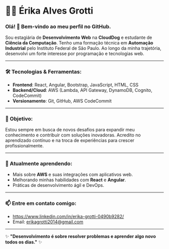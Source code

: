 # 👩‍💻 Érika Alves Grotti

### Olá! 👋 Bem-vindo ao meu perfil no GitHub.

Sou estagiária de **Desenvolvimento Web** na **CloudDog** e estudante de **Ciência da Computação**. Tenho uma formação técnica em **Automação Industrial** pelo Instituto Federal de São Paulo. Ao longo da minha trajetória, desenvolvi um forte interesse por programação e tecnologias web.

---

### 🛠️ Tecnologias & Ferramentas:
- **Frontend**: React, Angular, Bootstrap, JavaScript, HTML, CSS
- **Backend/Cloud**: AWS (Lambda, API Gateway, DynamoDB, Cognito, CodeCommit)
- **Versionamento**: Git, GitHub, AWS CodeCommit

---

### 🎯 Objetivo:
Estou sempre em busca de novos desafios para expandir meu conhecimento e contribuir com soluções inovadoras. Acredito no aprendizado contínuo e na troca de experiências para crescer profissionalmente.

---

### 🌱 Atualmente aprendendo:
- Mais sobre **AWS** e suas integrações com aplicativos web.
- Melhorando minhas habilidades com **React** e **Angular**.
- Práticas de desenvolvimento ágil e DevOps.

---

### 📫 Entre em contato comigo:
- https://www.linkedin.com/in/erika-grotti-0490b9282/
- Email: erikagrotti2014@gmail.com

---

✨ **"Desenvolvimento é sobre resolver problemas e aprender algo novo todos os dias."** ✨
